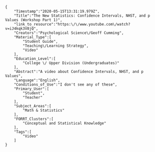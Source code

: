 
    {
        "Timestamp":"2020-05-15T13:31:19.979Z",
        "Title":"The New Statistics: Confidence Intervals, NHST, and p Values (Workshop Part 1)",
        "link_to_resource":"https:\/\/www.youtube.com\/watch?v=iJ4kqk3V8jQ",
        "Creators":"Psychological Science\/Geoff Cumming",
        "Material_Type":[
            "Student Guide",
            "Teaching\/Learning Strategy",
            "Video"
        ],
        "Education_Level":[
            "College \/ Upper Division (Undergraduates)"
        ],
        "Abstract":"A video about Confidence Intervals, NHST, and p Values",
        "Language":"English",
        "Conditions_of_Use":"I don't see any of these",
        "Primary_User":[
            "Student",
            "Teacher"
        ],
        "Subject_Areas":[
            "Math & Statistics"
        ],
        "FORRT_Clusters":[
            "Conceptual and Statistical Knowledge"
        ],
        "Tags":[
            "Video"
        ]
    }
